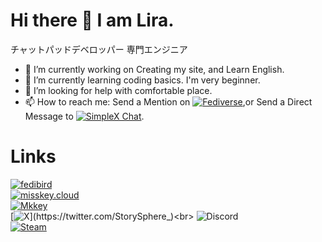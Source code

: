 # Hi there 👋  I am Lira.
チャットパッドデベロッパー
専門エンジニア<br>

- 🔭 I’m currently working on Creating my site, and Learn English.
- 🌱 I’m currently learning coding basics. I'm very beginner.
- 🤔 I’m looking for help with comfortable place.
- 📫 How to reach me: Send a Mention on [![Fediverse](https://img.shields.io/badge/%40chronosphere%40fedibird.com-4c4c4c?logo=mastodon&logoColor=ffffff&label=Fedibird&labelColor=990099
)](https://fedibird.com/@chronosphere),or Send a Direct Message to [![SimpleX Chat](https://img.shields.io/badge/Lira-4c4c4c?logo=SimpleX_Chat&logoColor=ffffff&label=SimpleXChat&labelColor=00E6FF)](https://simplex.chat/contact#/?v=1-2&smp=smp%3A%2F%2F0YuTwO05YJWS8rkjn9eLJDjQhFKvIYd8d4xG8X1blIU%3D%40smp8.simplex.im%2FghhHvnU8JLndYcgoglxa5ANAA3O5AOno%23%2F%3Fv%3D1-2%26dh%3DMCowBQYDK2VuAyEApd2yjefq4AMV8Gd4lH2WHFaKkIaMECkAwZ7FUm6XDWY%253D%26srv%3Dbeccx4yfxxbvyhqypaavemqurytl6hozr47wfc7uuecacjqdvwpw2xid.onion).

# Links
[![fedibird](https://img.shields.io/badge/%40chronosphere%40fedibird.com-4c4c4c?logo=mastodon&logoColor=ffffff&label=Fedibird&labelColor=990099
)](https://fedibird.com/@chronosphere)<br>
[![misskey.cloud](https://img.shields.io/badge/%40sphere%40misskey.cloud-4c4c4c?logo=misskey&logoColor=ffffff&label=Misskey&labelColor=A1CA03
)](https://misskey.cloud/@sphere)<br>
[![Mkkey](https://img.shields.io/badge/%40sphere%40mkkey.net-4c4c4c?logo=calckey&logoColor=ffffff&label=Calckey&labelColor=79B1C2
)](https://mkkey.net/@sphere)<br>
[![X](https://img.shields.io/badge/--FFFFFF?style=social&logo=X&label=Follow%20StorySphere_)](https://twitter.com/StorySphere_)<br>
![Discord](https://img.shields.io/badge/lirasphere-4c4c4c?logo=discord&logoColor=ffffff&label=Discord&labelColor=5865F2)<br>
[![Steam](https://img.shields.io/badge/lirasphere-4c4c4c?logo=steam&logoColor=ffffff&label=Steam&labelColor=000000)](https://steamcommunity.com/id/lirasphere/)<br>
